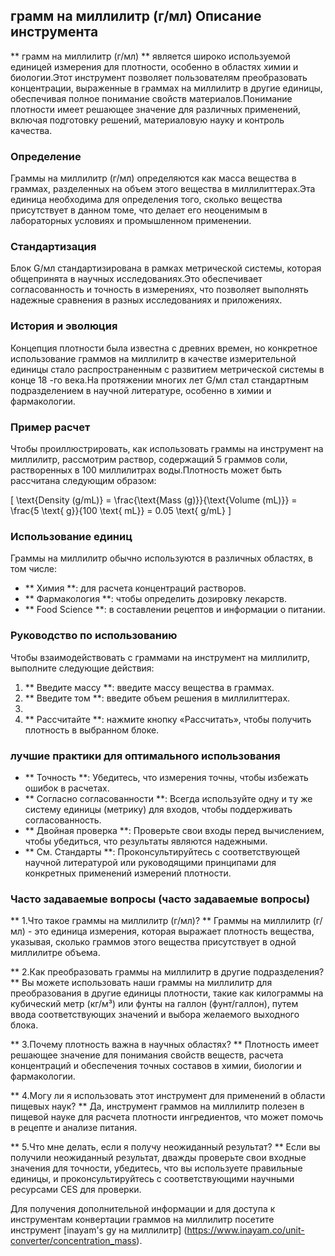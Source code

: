 ## грамм на миллилитр (г/мл) Описание инструмента

** грамм на миллилитр (г/мл) ** является широко используемой единицей измерения для плотности, особенно в областях химии и биологии.Этот инструмент позволяет пользователям преобразовать концентрации, выраженные в граммах на миллилитр в другие единицы, обеспечивая полное понимание свойств материалов.Понимание плотности имеет решающее значение для различных применений, включая подготовку решений, материаловую науку и контроль качества.

### Определение
Граммы на миллилитр (г/мл) определяются как масса вещества в граммах, разделенных на объем этого вещества в миллилиттерах.Эта единица необходима для определения того, сколько вещества присутствует в данном томе, что делает его неоценимым в лабораторных условиях и промышленном применении.

### Стандартизация
Блок G/мл стандартизирована в рамках метрической системы, которая общепринята в научных исследованиях.Это обеспечивает согласованность и точность в измерениях, что позволяет выполнять надежные сравнения в разных исследованиях и приложениях.

### История и эволюция
Концепция плотности была известна с древних времен, но конкретное использование граммов на миллилитр в качестве измерительной единицы стало распространенным с развитием метрической системы в конце 18 -го века.На протяжении многих лет G/мл стал стандартным подразделением в научной литературе, особенно в химии и фармакологии.

### Пример расчет
Чтобы проиллюстрировать, как использовать граммы на инструмент на миллилитр, рассмотрим раствор, содержащий 5 граммов соли, растворенных в 100 миллилитрах воды.Плотность может быть рассчитана следующим образом:

\[ \text{Density (g/mL)} = \frac{\text{Mass (g)}}{\text{Volume (mL)}} = \frac{5 \text{ g}}{100 \text{ mL}} = 0.05 \text{ g/mL} \]

### Использование единиц
Граммы на миллилитр обычно используются в различных областях, в том числе:
- ** Химия **: для расчета концентраций растворов.
- ** Фармакология **: чтобы определить дозировку лекарств.
- ** Food Science **: в составлении рецептов и информации о питании.

### Руководство по использованию
Чтобы взаимодействовать с граммами на инструмент на миллилитр, выполните следующие действия:
1. ** Введите массу **: введите массу вещества в граммах.
2. ** Введите том **: введите объем решения в миллилиттерах.
3.
4. ** Рассчитайте **: нажмите кнопку «Рассчитать», чтобы получить плотность в выбранном блоке.

### лучшие практики для оптимального использования
- ** Точность **: Убедитесь, что измерения точны, чтобы избежать ошибок в расчетах.
- ** Согласно согласованности **: Всегда используйте одну и ту же систему единицы (метрику) для входов, чтобы поддерживать согласованность.
- ** Двойная проверка **: Проверьте свои входы перед вычислением, чтобы убедиться, что результаты являются надежными.
- ** См. Стандарты **: Проконсультируйтесь с соответствующей научной литературой или руководящими принципами для конкретных применений измерений плотности.

### Часто задаваемые вопросы (часто задаваемые вопросы)

** 1.Что такое граммы на миллилитр (г/мл)? **
Граммы на миллилитр (г/мл) - это единица измерения, которая выражает плотность вещества, указывая, сколько граммов этого вещества присутствует в одной миллилитре объема.

** 2.Как преобразовать граммы на миллилитр в другие подразделения? **
Вы можете использовать наши граммы на миллилитр для преобразования в другие единицы плотности, такие как килограммы на кубический метр (кг/м³) или фунты на галлон (фунт/галлон), путем ввода соответствующих значений и выбора желаемого выходного блока.

** 3.Почему плотность важна в научных областях? **
Плотность имеет решающее значение для понимания свойств веществ, расчета концентраций и обеспечения точных составов в химии, биологии и фармакологии.

** 4.Могу ли я использовать этот инструмент для применений в области пищевых наук? **
Да, инструмент граммов на миллилитр полезен в пищевой науке для расчета плотности ингредиентов, что может помочь в рецепте и анализе питания.

** 5.Что мне делать, если я получу неожиданный результат? **
Если вы получили неожиданный результат, дважды проверьте свои входные значения для точности, убедитесь, что вы используете правильные единицы, и проконсультируйтесь с соответствующими научными ресурсами CES для проверки.

Для получения дополнительной информации и для доступа к инструментам конвертации граммов на миллилитр посетите инструмент [inayam's gy на миллилитр] (https://www.inayam.co/unit-converter/concentration_mass).